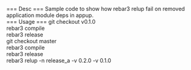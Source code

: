 === Desc ===
Sample code to show how rebar3 relup fail on removed application module deps in appup.  
=== Usage ===
git checkout v0.1.0  
rebar3 compile  
rebar3 release  
git checkout master  
rebar3 compile  
rebar3 release  
rebar3 relup -n release_a -v 0.2.0 -v 0.1.0  
